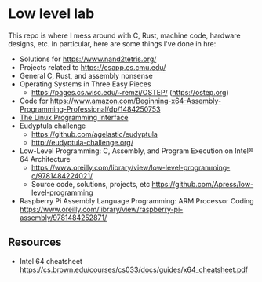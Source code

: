 # Low level lab

This repo is where I mess around with C, Rust, machine code, hardware designs,
etc. In particular, here are some things I've done in hre:

- Solutions for https://www.nand2tetris.org/
- Projects related to https://csapp.cs.cmu.edu/
- General C, Rust, and assembly nonsense
- Operating Systems in Three Easy Pieces
  - https://pages.cs.wisc.edu/~remzi/OSTEP/ (<https://ostep.org>)
- Code for https://www.amazon.com/Beginning-x64-Assembly-Programming-Professional/dp/1484250753
- [The Linux Programming Interface](https://man7.org/tlpi/)
- Eudyptula challenge
  - https://github.com/agelastic/eudyptula
  - http://eudyptula-challenge.org/
- Low-Level Programming: C, Assembly, and Program Execution on Intel® 64 Architecture
  - https://www.oreilly.com/library/view/low-level-programming-c/9781484224021/
  - Source code, solutions, projects, etc
    https://github.com/Apress/low-level-programming
- Raspberry Pi Assembly Language Programming: ARM Processor Coding
  https://www.oreilly.com/library/view/raspberry-pi-assembly/9781484252871/

## Resources
- Intel 64 cheatsheet
  https://cs.brown.edu/courses/cs033/docs/guides/x64_cheatsheet.pdf
